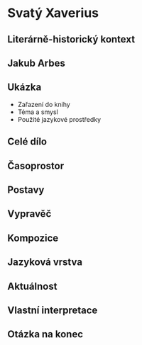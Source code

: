 # Svatý Xaverius

## Literárně-historický kontext

## Jakub Arbes

## Ukázka
- Zařazení do knihy
- Téma a smysl
- Použité jazykové prostředky

## Celé dílo

## Časoprostor


## Postavy

## Vypravěč

## Kompozice

## Jazyková vrstva

## Aktuálnost

## Vlastní interpretace

## Otázka na konec


